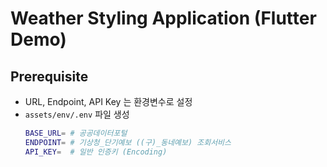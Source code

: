 # Weather Styling Application (Flutter Demo)

## Prerequisite
- URL, Endpoint, API Key 는 환경변수로 설정
- `assets/env/.env` 파일 생성
    ```sh
    BASE_URL= # 공공데이터포털
    ENDPOINT= # 기상청_단기예보 ((구)_동네예보) 조회서비스
    API_KEY=  # 일반 인증키 (Encoding)
    ```
